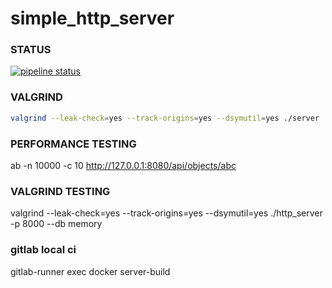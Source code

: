 # simple_http_server

### STATUS

[![pipeline status](https://gitlab.com/mrowacz/wp-interview/badges/master/pipeline.svg)](https://gitlab.com/mrowacz/wp-interview/commits/master)

### VALGRIND

```bash
valgrind --leak-check=yes --track-origins=yes --dsymutil=yes ./server
```

### PERFORMANCE TESTING

ab -n 10000 -c 10 http://127.0.0.1:8080/api/objects/abc

### VALGRIND TESTING

valgrind --leak-check=yes --track-origins=yes --dsymutil=yes  ./http_server -p 8000 --db memory

### gitlab local ci

gitlab-runner exec docker server-build
